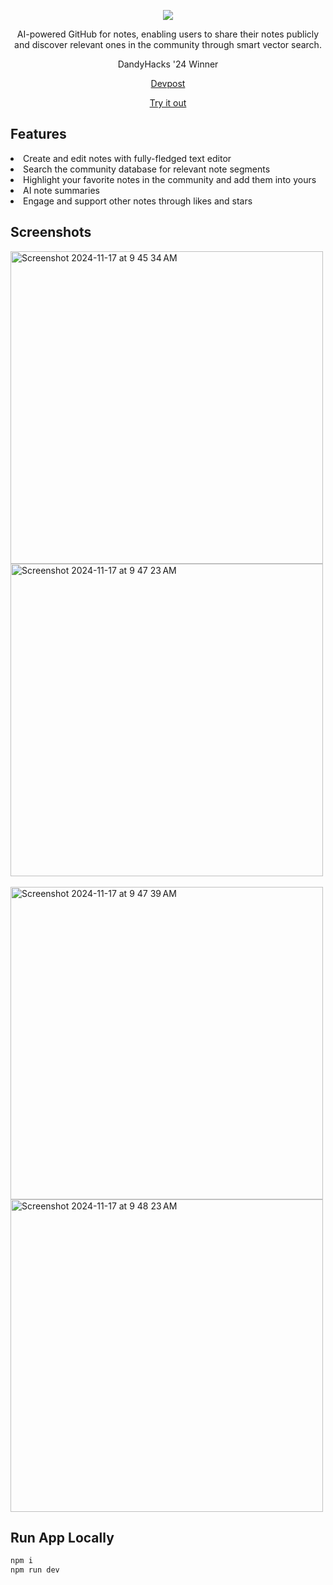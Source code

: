 <p align="center">
  <img src="https://github.com/user-attachments/assets/b1207ec5-70be-4636-ae27-9c4028147df1"/>
</p>
<p align="center">
AI-powered GitHub for notes, enabling users to share their notes publicly and discover relevant ones in the community through smart vector search.
</p>
<p align="center">
  DandyHacks '24 Winner
</p>
<p align="center"><a href="https://devpost.com/software/netherite">Devpost</a></p>
</p>
</p>
<p align="center"><a href="https://netherite.vercel.com">Try it out</a></p>
</p>

## Features

<li>Create and edit notes with fully-fledged text editor</li>
<li>Search the community database for relevant note segments</li>
<li>Highlight your favorite notes in the community and add them into yours</li>
<li>AI note summaries</li>
<li>Engage and support other notes through likes and stars</li>

## Screenshots

<img width="500" alt="Screenshot 2024-11-17 at 9 45 34 AM" src="https://github.com/user-attachments/assets/5b56f847-a497-46dc-9cd2-b458101fc390">
<img width="500" alt="Screenshot 2024-11-17 at 9 47 23 AM" src="https://github.com/user-attachments/assets/d853b669-bbf5-4f13-8504-89d85f7c5938">
<br><br>
<img width="500" alt="Screenshot 2024-11-17 at 9 47 39 AM" src="https://github.com/user-attachments/assets/b6064c4f-ae27-4afc-994d-e1732af6bb59">
<img width="500" alt="Screenshot 2024-11-17 at 9 48 23 AM" src="https://github.com/user-attachments/assets/d8fe2c25-fc6b-4f28-9a79-d2c4cde11f18">



## Run App Locally

```bash
npm i
npm run dev
```
